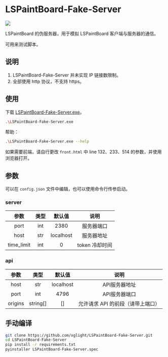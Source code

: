 # LSPaintBoard-Fake-Server

![](https://img.shields.io/badge/Python-3.10.11-blue)

LSPaintBoard 的伪服务器，用于模拟 LSPaintBoard 客户端与服务器的通信。

可用来测试脚本。

## 说明

1. LSPaintBoard-Fake-Server 并未实现 IP 链接数限制。
2. 全部使用 http 协议，不支持 https。

## 使用

下载 [LSPaintBoard-Fake-Server.exe](https://github.com/xglight/LSPaintBoard-Fake-Server/releases/latest)。

```bash
.\LSPaintBoard-Fake-Server.exe
```

帮助：
```bash
.\LSPaintBoard-Fake-Server.exe --help
```

如果需要前端，请自行更改 `front.html` 中 line 132、233、514 的参数，并使用浏览器打开。

## 参数

可以在 `config.json` 文件中编辑，也可以使用命令行传参启动。

### server

|    参数    | 类型  |  默认值   |      说明      |
| :--------: | :---: | :-------: | :------------: |
|    port    |  int  |   2380    |   服务器端口   |
|    host    |  str  | localhost |   服务器地址   |
| time_limit |  int  |     0     | token 冷却时间 |

### api
|  参数   |   类型   |  默认值   |               说明                |
| :-----: | :------: | :-------: | :-------------------------------: |
|  host   |   str    | localhost |           API服务器地址           |
|  port   |   int    |   4796    |           API服务器端口           |
| origins | string[] |    []     | 允许请求 API 的前段（请带上端口） |

## 手动编译

```bash
git clone https://github.com/xglight/LSPaintBoard-Fake-Server.git
cd LSPaintBoard-Fake-Server
pip install -r requirements.txt
pyinstaller LSPaintBoard-Fake-Server.spec
```

